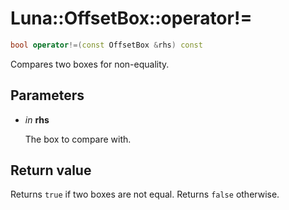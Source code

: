 # Luna::OffsetBox::operator!=

```c++
bool operator!=(const OffsetBox &rhs) const
```

Compares two boxes for non-equality. 



## Parameters
* *in* **rhs**

    The box to compare with. 

## Return value
Returns `true` if two boxes are not equal. Returns `false` otherwise. 

